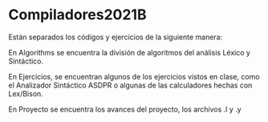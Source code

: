 # Compiladores2021B

Están separados los códigos y ejercicios de la siguiente manera:

En Algorithms se encuentra la división de algoritmos del análisis Léxico y Sintáctico.

En Ejercicios, se encuentran algunos de los ejercicios vistos en clase, como el Analizador Sintáctico ASDPR o algunas de las calculadores hechas con Lex/Bison.

En Proyecto se encuentra los avances del proyecto, los archivos .l y .y